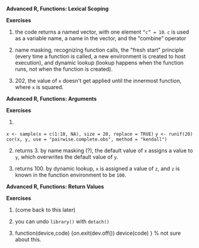 

**Advanced R, Functions: Lexical Scoping**

**Exercises**

1. the code returns a named vector, with one element `“c” = 10`. `c` is used as a variable name, a name in the vector, and the “combine” operator

2. name masking, recognizing function calls, the "fresh start" principle (every time a function is called, a new environment is created to host execution), and dynamic lookup (lookup happens when the function runs, not when the function is created).

3. 202, the value of `x` doesn't get applied until the innermost function, where `x` is squared.

**Advanced R, Functions: Arguments**

**Exercises**

1.
`x <- sample(x = c(1:10, NA), size = 20, replace = TRUE)`
`y <- runif(20)`
`cor(x, y, use = "pairwise.complete.obs", method = "kendall")`

2. returns 3. by name masking (?), the default value of `x` assigns a value to `y`, which overwrites the default value of `y`.

3. returns 100. by dynamic lookup, `x` is assigned a value of `z`, and `z` is known in the function environment to be `100`.


**Advanced R, Functions: Return Values**

**Exercises**

1. (come back to this later)

2. you can undo `library()` with `detach()`

3. function(device,code) {on.exit(dev.off())
  device(code)
}
% not sure about this.
